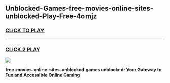 
## Unblocked-Games-free-movies-online-sites-unblocked-Play-Free-4omjz
<h3>
<a href="https://premium76.site?title=free-movies-online-sites-unblocked&ref=23A">CLICK TO PLAY</a></h3>
<hr>

<h3>
<a href="https://premium76.site?title=free-movies-online-sites-unblocked&ref=23A">CLICK 2 PLAY</a>
  
</h3>

<a href="https://premium76.site?title=free-movies-online-sites-unblocked&ref=23A"><img src="https://clearcache.store/games.png"></a>


**free-movies-online-sites-unblocked games unblocked: Your Gateway to Fun and Accessible Online Gaming**
